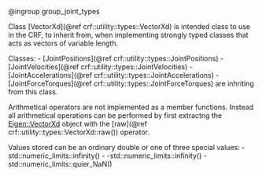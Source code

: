 @ingroup group_joint_types

Class [VectorXd](@ref crf::utility::types::VectorXd) 
is intended class to use in the CRF, to inherit from, when implementing strongly typed classes
that acts as vectors of variable length.

Classes:
    - [JointPositions](@ref crf::utility::types::JointPositions) 
    - [JointVelocities](@ref crf::utility::types::JointVelocities)
    - [JointAccelerations](@ref crf::utility::types::JointAccelerations)
    - [JointForceTorques](@ref crf::utility::types::JointForceTorques)
are inhriting from this class.

Arithmetical operators are not implemented as a member functions. Instead all
arithmetical operations can be performed by first extractng the
[Eigen::VectorXd]() object with the [raw](@ref crf::utility::types::VectorXd::raw())
operator.

Values stored can be an ordinary double or one of three special values:
    - std::numeric_limits<double>::infinity()
    - -std::numeric_limits<double>::infinity()
    - std::numeric_limits<double>::quier_NaN()
